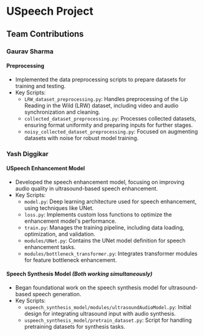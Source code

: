# USpeech Project

## Team Contributions

### **Gaurav Sharma**  
#### **Preprocessing**
- Implemented the data preprocessing scripts to prepare datasets for training and testing.
- Key Scripts:
  - `LRW_dataset_preprocessing.py`: Handles preprocessing of the Lip Reading in the Wild (LRW) dataset, including video and audio synchronization and cleaning.
  - `collected_dataset_preprocessing.py`: Processes collected datasets, ensuring format uniformity and preparing inputs for further stages.
  - `noisy_collected_dataset_preprocessing.py`: Focused on augmenting datasets with noise for robust model training.

### **Yash Diggikar**  
#### **USpeech Enhancement Model**
- Developed the speech enhancement model, focusing on improving audio quality in ultrasound-based speech enhancement.
- Key Scripts:
  - `model.py`: Deep learning architecture used for speech enhancement, using techniques like UNet.
  - `loss.py`: Implements custom loss functions to optimize the enhancement model's performance.
  - `train.py`: Manages the training pipeline, including data loading, optimization, and validation.
  - `modules/UNet.py`: Contains the UNet model definition for speech enhancement tasks.
  - `modules/bottleneck_transformer.py`: Integrates transformer modules for feature bottleneck enhancement.

#### **Speech Synthesis Model** *(Both working simultaneously)*  
- Began foundational work on the speech synthesis model for ultrasound-based speech generation.
- Key Scripts:
  - `uspeech_synthesis_model/modules/ultrasoundAudioModel.py`: Initial design for integrating ultrasound input with audio synthesis.
  - `uspeech_synthesis_model/pretrain_dataset.py`: Script for handling pretraining datasets for synthesis tasks.

